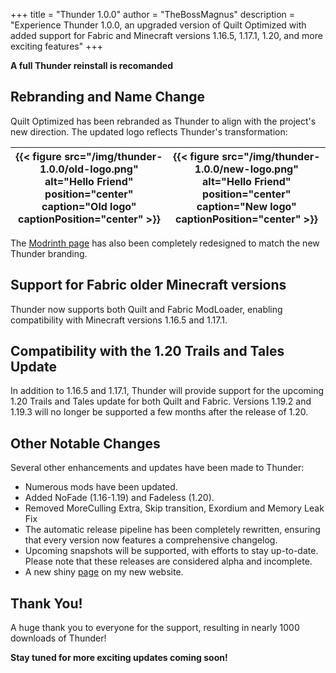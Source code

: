 +++
title = "Thunder 1.0.0"
author = "TheBossMagnus"
description = "Experience Thunder 1.0.0, an upgraded version of Quilt Optimized with added support for Fabric and Minecraft versions 1.16.5, 1.17.1, 1.20, and more exciting features"
+++

**A full Thunder reinstall is recomanded**
## Rebranding and Name Change
Quilt Optimized has been rebranded as Thunder to align with the project's new direction. The updated logo reflects Thunder's transformation:

|{{< figure src="/img/thunder-1.0.0/old-logo.png" alt="Hello Friend" position="center" caption="Old logo" captionPosition="center" >}} | {{< figure src="/img/thunder-1.0.0/new-logo.png" alt="Hello Friend" position="center" caption="New logo" captionPosition="center" >}} |
-|-

The [Modrinth page](https://modrinth.com/modpack/Thunder) has also been completely redesigned to match the new Thunder branding.

## Support for Fabric older Minecraft versions
Thunder now supports both Quilt and Fabric ModLoader, enabling compatibility with Minecraft versions 1.16.5 and 1.17.1.

## Compatibility with the 1.20 Trails and Tales Update
In addition to 1.16.5 and 1.17.1, Thunder will provide support for the upcoming 1.20 Trails and Tales update for both Quilt and Fabric. Versions 1.19.2 and 1.19.3 will no longer be supported a few months after the release of 1.20.

## Other Notable Changes
Several other enhancements and updates have been made to Thunder:

* Numerous mods have been updated.
* Added NoFade (1.16-1.19) and Fadeless (1.20).
* Removed MoreCulling Extra, Skip transition, Exordium and Memory Leak Fix
* The automatic release pipeline has been completely rewritten, ensuring that every version now features a comprehensive changelog.
* Upcoming snapshots will be supported, with efforts to stay up-to-date. Please note that these releases are considered alpha and incomplete.
* A new shiny [page](https://thebossmagnus.github.io/thunder) on my new website.

## Thank You!
A huge thank you to everyone for the support, resulting in nearly 1000 downloads of Thunder!

**Stay tuned for more exciting updates coming soon!**

